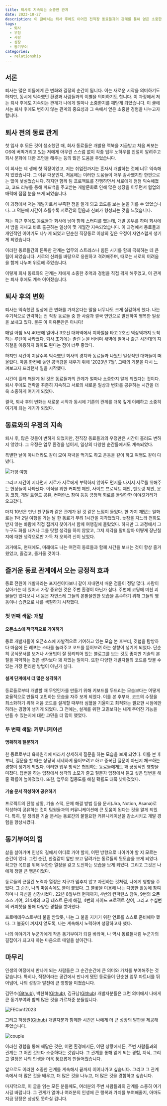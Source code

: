 ```yaml
---
title: 퇴사후 지속되는 소중한 관계
date: 2023-10-27
description: 이 글에서는 퇴사 후에도 이어진 전직장 동료들과의 관계를 통해 얻은 소중한 경험을 공유하고자 합니다.
tags:
  - 퇴사
  - 우정
  - 사랑
  - 성장
  - 동기부여
categories:
  - relationship
---
```


## 서론

퇴사는 많은 이들에게 큰 변화와 결정의 순간이 됩니다. 이는 새로운 시작을 의미하기도 하지만, 동시에 익숙했던 환경과 사람들과의 이별을 의미하기도 합니다. 이 과정에서 저는 퇴사 후에도 지속되는 관계가 나에게 얼마나 소중한지를 깨닫게 되었습니다. 이 글에서는 퇴사 후에도 변하지 않는 관계의 중요성과 그 속에서 얻은 소중한 경험을 나누고자 합니다.

## 퇴사 전의 동료 관계

첫 입사 후 모든 것이 생소했던 때, 회사 동료들은 개발용 맥북을 지급받고 처음 써보는 OS에 버벅거리고 있는 저에게 아무런 스스럼 없이 각종 업무 노하우를 친절히 알려주고 회사 문화에 대한 조언을 해주는 등의 많은 도움을 주었습니다.

이 회사는 제 생애 첫 직장이었고, 저는 취업전까지는 혼자서 개발하는 것에 너무 익숙해져 있었습니다. 그 이유 때문인지, 처음에는 이러한 도움들이 매우 감사했지만 한편으로는 많이 낯설었습니다. 하지만 함께 팀 프로젝트를 진행하면서 서로에게 점점 익숙해졌고, 코드 리뷰를 통해 피드백을 주고받는 개발문화로 인해 많은 성장을 이루면서 협업의 매력에 점점 눈을 뜨게 되었습니다.

이 과정에서 저는 개발자로서 부족한 점을 알게 되고 코드를 보는 눈을 기를 수 있었습니다. 그 덕분에 시간이 흐를수록 서로간의 믿음과 신뢰가 형성되는 것을 느꼈습니다.

저는 퇴근 후에도 동료들과 회사에 남아 함께 스터디를 했는데, 개발 공부를 하며 회사에서 밤을 지새고 바로 출근하는 일상이 몇 개월간 지속되었습니다. 이 과정에서 동료들과 개인적인 이야기도 나누게 되었고 단순한 직장동료 이상의 깊은 우정이 자연스럽게 생기게 되었습니다.

이러한 동료들간의 돈독한 관계는 업무의 스트레스나 힘든 시기를 함께 극복하는 데 큰 힘이 되었습니다. 서로의 신뢰를 바탕으로 응원하고 격려해주며, 때로는 서로의 어려움을 함께 나누며 위로해 주었습니다.

이렇게 회사 동료와의 관계는 저에게 소중한 추억과 경험을 직접 겪게 해주었고, 이 관계는 퇴사 후에도 계속 이어졌습니다.

## 퇴사 후의 변화

퇴사는 익숙했던 일상에 큰 변화를 가져온다는 말을 너무나도 크게 실감하게 했다. 나는 주기적으로 연락하는 전 직장 동료들 중 한 사람과 결국 연인으로 발전하여 행복한 일상을 보내고 있다. 물론 이 이유뿐만은 아니다!

매일 아침 5시 40분에 일어나 3호선 대화역에서 지하철을 타고 2호선 역삼역까지 도착하는 루틴이 사라졌다. 퇴사 초기에는 졸린 눈을 비비며 새벽에 일어나 출근 시간대의 지하철을 이용하지 않아도 된다는 점이 너무 좋았다.

하지만 시간이 지날수록 익숙했던 회사의 경치와 동료들과 나눴던 일상적인 대화들이 떠올랐다. 마음 한켠에 놓인 공백감을 채우기 위해 '2023년 7월'. 그때의 기분을 다시 느껴보고자 프리랜서 일을 시작했다.

시간이 흘러 깨닫게 된 것은 동료들과의 관계가 얼마나 소중한지 알게 되었다는 것이다. 퇴사 후에도 연락을 꾸준히 지속하고 서로의 새로운 일상과 변화를 공유하는 시간을 더욱 소중하게 여기게 되었다.

결국, 퇴사 후의 변화는 새로운 시작과 동시에 기존의 관계를 더욱 깊게 이해하고 소중히 여기게 되는 계기가 되었다.

## 동료와의 우정의 지속

퇴사 후, 많은 것들이 변하게 되었지만, 전직장 동료들과의 우정만은 시간이 흘러도 변하지 않았다. 그 우정은 업무 환경을 넘어서, 일상의 다양한 순간들에서도 계속되었다.

특별한 날이 아니더라도 같이 모여 저녁을 먹기도 하고 운동을 같이 하고 여행도 같이 다녔다.

![가평 여행](friendship.png)

그리고 시간이 지나면서 서로가 서로에게 부탁하지 않아도 먼저들 나서서 서로를 위해주는 현상들이 나타났다. 이직을 위한 커피챗 제안, 사이드 프로젝트 제안, 멘토링 제안, 운동 코칭, 개발 트렌드 공유, 컨퍼런스 참여 등등 긍정적 회로를 돌릴만한 이야깃거리가 오고갔다.

마치 10년은 만난 친구들과 같은 관계가 된 것 같은 느낌이 들었다. 한 가지 재밌는 일화로는 1박 2일 여행을 가는 날 한 동료가 무려 1시간을 지각했었다. 늦잠을 자느라 전화도 받지 않는 바람에 직접 집까지 찾아가서 함께 여행길에 올랐었다. 하지만 그 과정에서 그 누구도 화를 내거나 그를 탓할 생각을 하지 않았고, 그저 지각을 말미암아 어떻게 장난칠지에 대한 생각으로만 가득 차 오히려 신이 났었다.

과거에도, 현재에도, 미래에도 나는 여전히 동료들과 함께 시간을 보내는 것이 항상 즐거웠었고, 즐겁고, 즐거울 것이다.

## 즐거운 동료 관계에서 오는 긍정적 효과

동료 전원이 개발자라는 포지션이다보니 같이 지내면서 배운 점들이 정말 많다. 사람이 살아가는 데 있어서 가장 중요한 것은 주변 환경이 아닌가 싶다. 주변에 코딩에 미친 괴물들만 있다보니 내 몸은 자연스레 그들의 본받을만한 모습을 흡수하기 위해 그들의 행동이나 습관으로 나를 색칠하기 시작했다.

### 첫 번째 색깔: 개발

#### 오픈소스에 적극적으로 기여하기

동료 개발자들이 오픈소스에 자발적으로 기여하고 있는 모습 본 후부터, 깃헙을 탐방하다 마음에 든 레포는 스타를 눌러주고 코드를 뜯어보려 하는 성향이 생기게 되었다. 단순히 공식문서를 보거나 사용법이 잘 정리되어 있는 블로그를 보는 것도 좋지만 기술의 본질을 파악하는 것은 생각보다 꽤 재밌는 일이다. 또한 다양한 개발자들의 코드를 맛볼 수 있는 가장 편리한 방법이 아닌가 싶다.

#### 설계 단계에서 더 많은 생각하기

동료들로부터 개발할 때 무엇인가를 만들기 위해 키보드를 두드리는 모습보다는 어떻게 효율적으로 만들지 고민하는 모습을 자주 보게 되었다. 이를 본 후부터, 코드의 수정을 최소화하기 위해 처음 코드를 설계할 때부터 심혈을 기울이고 최적화는 필요한 시점에만 하려는 경향이 생기게 되었다. 그 전에는, 설계를 위한 고민보다는 내게 주어진 기능을 만들 수 있는지에 대한 고민을 더 많이 했었다.

### 두 번째 색깔: 커뮤니케이션

#### 명확하게 질문하기

한 동료로부터 육하원칙에 따라서 상세하게 질문을 하는 모습을 보게 되었다. 이를 본 후부터, 질문을 할 때는 상당히 세세하게 물어보려고 하고 중복된 질문이 아닌지 체크하는 경향이 생기게 되었다. 이러한 업무 방식은 협업하는 동료들에게도 꽤 긍정적인 영향을 미쳤다. 답변을 하는 입장에서 생각의 소모가 줄고 질문자 입장에서 듣고 싶은 답변을 해줄 확률이 높아졌었다. 또한, 업무의 집중도를 해칠 확률도 대폭 낮아졌었다.

#### 기술 문서 작성하여 공유하기

프로젝트의 진행 상황, 기술 스택, 문제 해결 방법 등을 문서(Jira, Notion, Asana)로 작성하여 공유하는 것이 팀원들과의 커뮤니케이션에 큰 도움이 된다는 것을 알게 되었다. 특히, 잘 정리된 기술 문서는 동료간의 불필요한 커뮤니케이션을 감소시키고 개발 경험을 향상시켰다.

## 동기부여의 힘

삶을 살아가며 인생의 길에서 어디로 가야 할지, 어떤 방향으로 나아가야 할 지 모르는 순간이 있다. 그런 순간, 한결같이 앞만 보고 달려가는 동료들의 뒷모습을 보게 되었다. 확고한 목표를 위해 무한한 열정을 갖고 도전하는 모습을 보게 되었다. 그리고 그것은 나에게 정말 큰 행운이었다.

동료들의 끈질긴 노력과 열정은 지구가 멈추지 않고 자전하는 것처럼, 나에게 영향을 주었다. 그 순간, 나의 마음속에도 불이 붙었다. 그 불꽃을 이용해 나는 다양한 활동에 참여하며 나 자신을 성장시켰다. 22년 8월부터 현재까지, 4번의 컨퍼런스 참여, 9번의 오픈소스 기여, 314개의 코딩 테스트 문제 해결, 4번의 사이드 프로젝트 참여, 그리고 수십번의 커피챗을 통해 다양한 경험을 쌓아왔다.

프로메테우스로부터 불을 받았듯, 나는 그 불을 지키기 위한 연료를 스스로 준비해야 했다. 그 불꽃이 꺼지지 않도록, 나는 계속해서 노력하며 성장하고자 했다.

나의 이야기가 누군가에게 작은 동기부여가 되길 바라며, 나 역시 동료들처럼 누군가의 길잡이가 되고자 하는 마음으로 매일을 살아간다.

## 마무리

인생의 여정에서 만나게 되는 사람들은 그 순간순간에 큰 의미와 가치를 부여해주는 것 같습니다. 특히나, 직장이라는 공간에서 만나게 됐던 동료들이 단순한 업무 파트너를 뛰어넘어, 나의 성장과 발전에 큰 영향을 미쳤습니다.

김민수([Github](https://github.com/minsoo-web)), 박찬혁([Github](https://github.com/okinawaa)), 김규남([Github](https://github.com/k-gn)) 개발자분들은 그런 의미에서 나에게 큰 동기부여와 함꼐 많은 것을 가르쳐준 분들입니다.

![FEConf2023](feconf2023.png)

그리고 하정원([Github](https://github.com/JayeHa)) 개발자분과 함께한 시간은 나에게 더 큰 성장의 발판을 제공해주었습니다.

![couple](couple.png)

이러한 경험을 통해 깨달은 것은, 어떤 환경에서든, 어떤 상황에서든, 주변 사람들과의 관계는 그 어떤 것보다 소중하다는 것입니다. 그 관계를 통해 얻게 되는 경험, 지식, 그리고 열정은 나의 인생을 더욱 풍요롭게 만들어줬습니다.

앞으로도 이러한 소중한 관계를 계속해서 끝까지 이어나가고 싶습니다. 그리고 그 관계 속에서 더 많은 것을 배우고, 더 많은 것을 나누고, 더 많은 것을 경험하고 싶습니다.

마지막으로, 이 글을 읽는 모든 분들께도, 여러분의 주변 사람들과의 관계를 소중히 여기시길 바랍니다. 그 관계가 얼마나 여러분의 인생에 큰 행복과 가치를 부여해줄지, 아마도 지금 당장은 상상도 못하실 겁니다.
